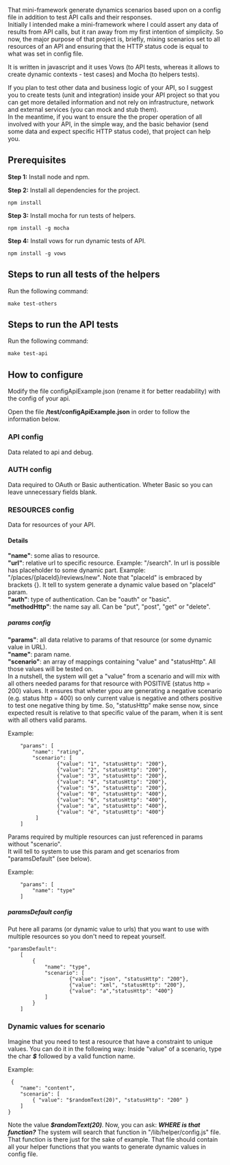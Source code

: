 That mini-framework generate dynamics scenarios based upon on a config file in addition to test API calls and their responses.  
Initially I intended make a mini-framework where I could assert any data of results from API calls, but it ran away from my first intention of simplicity. So now,  the major purpose of that project is, briefly, mixing scenarios set to all resources of an API and ensuring that the HTTP status code is equal to what was set in config file.

It is written in javascript and it uses Vows (to API tests, whereas it allows to create dynamic contexts - test cases) and Mocha (to helpers tests).

If you plan to test other data and business logic of your API, so I suggest you to create tests (unit and integration) inside your API project so that you can get more detailed information and not rely on infrastructure, network and external services (you can mock and stub them).  
In the meantime, if you want to ensure the the proper operation of all involved with your API, in the simple way, and the basic behavior (send some data and expect specific HTTP status code), that project can help you.

## Prerequisites
**Step 1:** Install node and npm. 

**Step 2:** Install all dependencies for the project.

```
npm install
```
**Step 3:** Install mocha for run tests of helpers.

```
npm install -g mocha
```
**Step 4:** Install vows for run dynamic tests of API.

```
npm install -g vows
```

## Steps to run all tests of the helpers

Run the following command: 
```
make test-others
```

## Steps to run the API tests

Run the following command: 
```
make test-api
```

## How to configure 

Modify the file configApiExample.json (rename it for better readability) with the config of your api.

Open the file **/test/configApiExample.json** in order to follow the information below.

### API config
Data related to api and debug.

### AUTH config
Data required to OAuth or Basic authentication. Wheter Basic so you can leave unnecessary fields blank.

### RESOURCES config

Data for resources of your API.

#### Details

**"name"**: some alias to resource.  
**"url"**: relative url to specific resource. Example: "/search". In url is possible has placeholder to some dynamic part. Example: "/places/{placeId}/reviews/new". Note that "placeId" is embraced by brackets {}. It tell to system generate a dynamic value based on "placeId" param.  
**"auth"**: type of authentication. Can be "oauth" or "basic".  
**"methodHttp"**: the name say all. Can be "put", "post", "get" or "delete".  

##### params config

**"params"**: all data relative to params of that resource (or some dynamic value in URL).  
**"name"**: param name.  
**"scenario"**: an array of mappings containing "value" and "statusHttp". All those values will be tested on.  
In a nutshell, the system will get a "value" from a scenario and will mix with all others needed params for that resource with POSITIVE (status http = 200) values. It ensures that wheter ypou are generating a negative scenario (e.g. status http = 400) so only current value is negative and others positive to test one negative thing by time. So, "statusHttp" make sense now, since expected result is relative to that specific value of the param, when it is sent with all others valid params.  

Example: 
```
    "params": [
        "name": "rating",
        "scenario": [
                {"value": "1", "statusHttp": "200"},
                {"value": "2", "statusHttp": "200"},
                {"value": "3", "statusHttp": "200"},
                {"value": "4", "statusHttp": "200"},
                {"value": "5", "statusHttp": "200"},
                {"value": "0", "statusHttp": "400"},
                {"value": "6", "statusHttp": "400"},
                {"value": "a", "statusHttp": "400"},
                {"value": "é", "statusHttp": "400"}
         ]
    ]
```
Params required by multiple resources can just referenced in params without "scenario".  
It will tell to system to use this param and get scenarios from "paramsDefault" (see below).  

Example:
```
    "params": [
        "name": "type"
    ]
```
##### paramsDefault config

Put here all params (or dynamic value to urls) that you want to use with multiple resources so you don't need to repeat yourself.  

```
"paramsDefault":
    [
        {
            "name": "type",
            "scenario": [
                    {"value": "json", "statusHttp": "200"},
                    {"value": "xml", "statusHttp": "200"},
                    {"value": "a","statusHttp": "400"}
            ]
        }
    ]
```

### Dynamic values for scenario

Imagine that you need to test a resource that have a constraint to unique values. You can do it in the following way:
Inside "value" of a scenario, type the char ***$*** followed by a valid function name.

Example: 
```
 {
    "name": "content",
    "scenario": [
        { "value": "$randomText(20)", "statusHttp": "200" }
    ]
}
```

Note the value ***$randomText(20)***. Now, you can ask: ***WHERE is that function?***
The system will search that function in "/lib/helper/config.js" file. That function is there just for the sake of example.
That file should contain all your helper functions that you wants to generate dynamic values in config file.